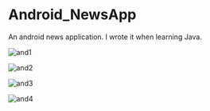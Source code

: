# Android_NewsApp
An android news application. I wrote it when learning Java.









![and1](C:\Users\weixy\Desktop\and1.png)

![and2](C:\Users\weixy\Pictures\and2.png)



![and3](C:\Users\weixy\Pictures\and3.png)



![and4](C:\Users\weixy\Desktop\and4.png)